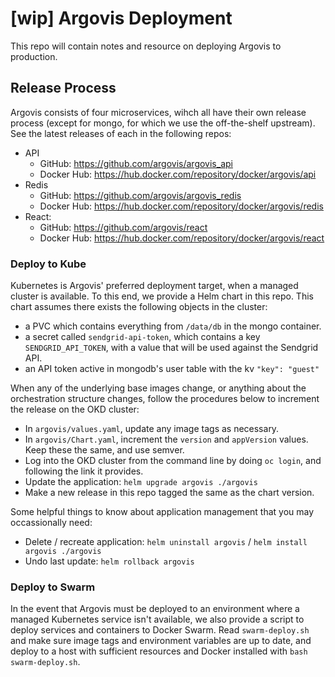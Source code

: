 # [wip] Argovis Deployment

This repo will contain notes and resource on deploying Argovis to production.

## Release Process

Argovis consists of four microservices, wihch all have their own release process (except for mongo, for which we use the off-the-shelf upstream). See the latest releases of each in the following repos:

 - API
   - GitHub: https://github.com/argovis/argovis_api
   - Docker Hub: https://hub.docker.com/repository/docker/argovis/api
 - Redis
   - GitHub: https://github.com/argovis/argovis_redis
   - Docker Hub: https://hub.docker.com/repository/docker/argovis/redis
 - React:
   - GitHub: https://github.com/argovis/react
   - Docker Hub: https://hub.docker.com/repository/docker/argovis/react

### Deploy to Kube

Kubernetes is Argovis' preferred deployment target, when a managed cluster is available. To this end, we provide a Helm chart in this repo. This chart assumes there exists the following objects in the cluster: 

 - a PVC which contains everything from `/data/db` in the mongo container.
 - a secret called `sendgrid-api-token`, which contains a key `SENDGRID_API_TOKEN`, with a value that will be used against the Sendgrid API.
 - an API token active in mongodb's user table with the kv `"key": "guest"`

When any of the underlying base images change, or anything about the orchestration structure changes, follow the procedures below to increment the release on the OKD cluster:

 - In `argovis/values.yaml`, update any image tags as necessary.
 - In `argovis/Chart.yaml`, increment the `version` and `appVersion` values. Keep these the same, and use semver.
 - Log into the OKD cluster from the command line by doing `oc login`, and following the link it provides.
 - Update the application: `helm upgrade argovis ./argovis`
 - Make a new release in this repo tagged the same as the chart version.

Some helpful things to know about application management that you may occassionally need:

 - Delete / recreate application: `helm uninstall argovis` / `helm install argovis ./argovis`
 - Undo last update: `helm rollback argovis`

### Deploy to Swarm

In the event that Argovis must be deployed to an environment where a managed Kubernetes service isn't available, we also provide a script to deploy services and containers to Docker Swarm. Read `swarm-deploy.sh` and make sure image tags and environment variables are up to date, and deploy to a host with sufficient resources and Docker installed with `bash swarm-deploy.sh`.
